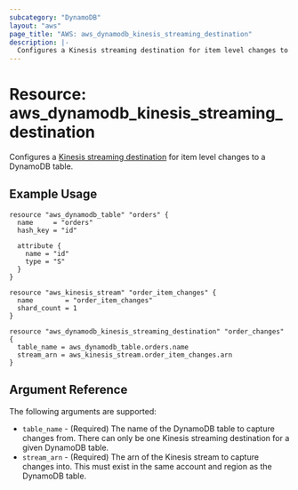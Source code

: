 ```yaml
---
subcategory: "DynamoDB"
layout: "aws"
page_title: "AWS: aws_dynamodb_kinesis_streaming_destination"
description: |-
  Configures a Kinesis streaming destination for item level changes to a DynamoDB table
---
```


# Resource: aws_dynamodb_kinesis_streaming_destination

Configures a [Kinesis streaming destination](https://docs.aws.amazon.com/amazondynamodb/latest/developerguide/kds.html) for item level changes to a DynamoDB table.

## Example Usage

```hcl
resource "aws_dynamodb_table" "orders" {
  name     = "orders"
  hash_key = "id"

  attribute {
    name = "id"
    type = "S"
  }
}

resource "aws_kinesis_stream" "order_item_changes" {
  name        = "order_item_changes"
  shard_count = 1
}

resource "aws_dynamodb_kinesis_streaming_destination" "order_changes" {
  table_name = aws_dynamodb_table.orders.name
  stream_arn = aws_kinesis_stream.order_item_changes.arn
}
```

## Argument Reference

The following arguments are supported:

* `table_name` - (Required) The name of the DynamoDB table to capture changes from. There
  can only be one Kinesis streaming destination for a given DynamoDB table.
* `stream_arn` - (Required) The arn of the Kinesis stream to capture changes into. This
must exist in the same account and region as the DynamoDB table.
